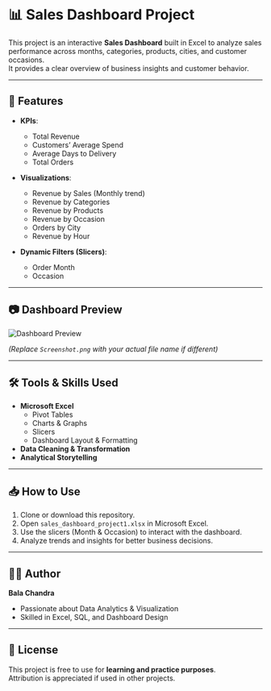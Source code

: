 # 📊 Sales Dashboard Project

This project is an interactive **Sales Dashboard** built in Excel to analyze sales performance across months, categories, products, cities, and customer occasions.  
It provides a clear overview of business insights and customer behavior.

---

## 🚀 Features
- **KPIs**:  
  - Total Revenue  
  - Customers’ Average Spend  
  - Average Days to Delivery  
  - Total Orders  

- **Visualizations**:  
  - Revenue by Sales (Monthly trend)  
  - Revenue by Categories  
  - Revenue by Products  
  - Revenue by Occasion  
  - Orders by City  
  - Revenue by Hour  

- **Dynamic Filters (Slicers)**:  
  - Order Month  
  - Occasion  

---

## 📷 Dashboard Preview
![Dashboard Preview](./Screenshot.png)

*(Replace `Screenshot.png` with your actual file name if different)*

---

## 🛠️ Tools & Skills Used
- **Microsoft Excel**  
  - Pivot Tables  
  - Charts & Graphs  
  - Slicers  
  - Dashboard Layout & Formatting  
- **Data Cleaning & Transformation**  
- **Analytical Storytelling**

---

## 📥 How to Use
1. Clone or download this repository.  
2. Open `sales_dashboard_project1.xlsx` in Microsoft Excel.  
3. Use the slicers (Month & Occasion) to interact with the dashboard.  
4. Analyze trends and insights for better business decisions.  

---

## 👨‍💻 Author
**Bala Chandra**  
- Passionate about Data Analytics & Visualization  
- Skilled in Excel, SQL, and Dashboard Design  

---

## 📜 License
This project is free to use for **learning and practice purposes**.  
Attribution is appreciated if used in other projects.  
